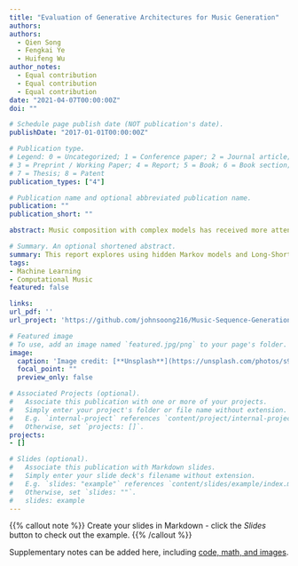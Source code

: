 ```yaml
---
title: "Evaluation of Generative Architectures for Music Generation"
authors:
authors:
  - Qien Song
  - Fengkai Ye
  - Huifeng Wu 
author_notes:
  - Equal contribution
  - Equal contribution
  - Equal contribution
date: "2021-04-07T00:00:00Z"
doi: ""

# Schedule page publish date (NOT publication's date).
publishDate: "2017-01-01T00:00:00Z"

# Publication type.
# Legend: 0 = Uncategorized; 1 = Conference paper; 2 = Journal article;
# 3 = Preprint / Working Paper; 4 = Report; 5 = Book; 6 = Book section;
# 7 = Thesis; 8 = Patent
publication_types: ["4"]

# Publication name and optional abbreviated publication name.
publication: ""
publication_short: ""

abstract: Music composition with complex models has received more attention in recent years, fuelled by the rising interests in algorithmic art creations. This project aims to generate polyphonic melodies with a linguistic approach, comparing performance between variants of hidden Markov models (HMM) and an Encoder-Decoder network that uses long-short term memory (LSTM) cells, which are commonlyn used in language generation tasks. The main objective of this project is to construct pleasant melodies that sound indistinguishable from human-composed ones. The project evaluates the models’ performance by both quantitative and qualitative measures and discusses possible areas for explorations.

# Summary. An optional shortened abstract.
summary: This report explores using hidden Markov models and Long-Short Term Memory Encoder-Decoder network to construct pleasant melodies that sound indistinguishable from human composition
tags:
- Machine Learning
- Computational Music
featured: false

links:
url_pdf: ''
url_project: 'https://github.com/johnsoong216/Music-Sequence-Generation'

# Featured image
# To use, add an image named `featured.jpg/png` to your page's folder. 
image:
  caption: 'Image credit: [**Unsplash**](https://unsplash.com/photos/s9CC2SKySJM)'
  focal_point: ""
  preview_only: false

# Associated Projects (optional).
#   Associate this publication with one or more of your projects.
#   Simply enter your project's folder or file name without extension.
#   E.g. `internal-project` references `content/project/internal-project/index.md`.
#   Otherwise, set `projects: []`.
projects:
- []

# Slides (optional).
#   Associate this publication with Markdown slides.
#   Simply enter your slide deck's filename without extension.
#   E.g. `slides: "example"` references `content/slides/example/index.md`.
#   Otherwise, set `slides: ""`.
#   slides: example
---
```


{{% callout note %}}
Create your slides in Markdown - click the *Slides* button to check out the example.
{{% /callout %}}

Supplementary notes can be added here, including [code, math, and images](https://wowchemy.com/docs/writing-markdown-latex/).
